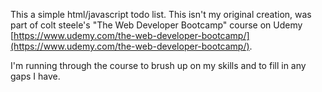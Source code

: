 
This a simple html/javascript todo list.  This isn't my original creation, was part of colt steele's "The Web Developer Bootcamp" course on Udemy [https://www.udemy.com/the-web-developer-bootcamp/](https://www.udemy.com/the-web-developer-bootcamp/).

I'm running through the course to brush up on my skills and to fill in any gaps I have.